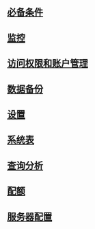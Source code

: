 ## [必备条件](https://clickhouse.com/docs/zh/operations/requirements)



## [监控](https://clickhouse.com/docs/zh/operations/monitoring)



## [访问权限和账户管理](https://clickhouse.com/docs/zh/operations/access-rights)



## [数据备份](https://clickhouse.com/docs/zh/operations/backup)



## [设置](https://clickhouse.com/docs/zh/operations/settings/)



## [系统表](https://clickhouse.com/docs/zh/operations/system-tables/)



## [查询分析](https://clickhouse.com/docs/zh/operations/optimizing-performance/sampling-query-profiler)



## [配额](https://clickhouse.com/docs/zh/operations/quotas)



## [服务器配置](https://clickhouse.com/docs/zh/operations/server-configuration-parameters/settings)